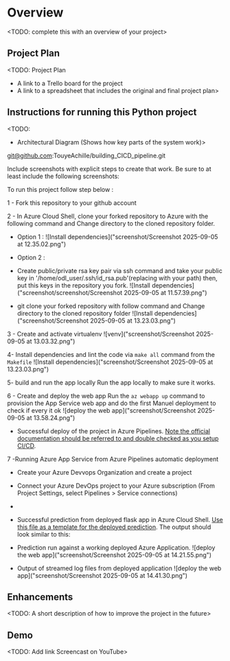 # Overview

<TODO: complete this with an overview of your project>

## Project Plan
<TODO: Project Plan

* A link to a Trello board for the project
* A link to a spreadsheet that includes the original and final project plan>

## Instructions for running this Python project

<TODO:  
* Architectural Diagram (Shows how key parts of the system work)>

<git@github.com>:TouyeAchille/building_CICD_pipeline.git

Include screenshots with explicit steps to create that work. Be sure to at least include the following screenshots:

To run this project follow step below :

 1 - Fork this repository to your github account
 
2 - In Azure Cloud Shell, clone your forked repository to Azure with the following command and Change directory to the cloned repository folder.
- Option 1 :
![Install dependencies]("screenshot/Screenshot 2025-09-05 at 12.35.02.png")

- Option 2 :

* Create public/private rsa key pair via ssh command and take your public key in '/home/odl_user/.ssh/id_rsa.pub'(replacing with your path) then, put this keys in the repository you fork.
![Install dependencies]("screenshot/screenshot/Screenshot 2025-09-05 at 11.57.39.png")

* git clone your forked repository with follow command and Change directory to the cloned repository folder 
![Install dependencies]("screenshot/Screenshot 2025-09-05 at 13.23.03.png")

3 - Create and activate virtualenv
![venv]("screenshot/Screenshot 2025-09-05 at 13.03.32.png")

4- Install dependencies  and lint the code via  `make all` command from the `Makefile` 
![Install dependencies]("screenshot/Screenshot 2025-09-05 at 13.23.03.png")

5- build and run the app locally
Run the app locally to make sure it works.


6 - Create and deploy the web app
Run the `az webapp up` command to provision the App Service web app and do the first Manuel deployment to check if every it ok
![deploy the web app]("screenshot/Screenshot 2025-09-05 at 13.58.24.png")


* Successful deploy of the project in Azure Pipelines.  [Note the official documentation should be referred to and double checked as you setup CI/CD](https://docs.microsoft.com/en-us/azure/devops/pipelines/ecosystems/python-webapp?view=azure-devops).

7 -Running Azure App Service from Azure Pipelines automatic deployment

- Create your Azure Devvops Organization and create a project

* Connect your Azure DevOps project to your Azure subscription (From Project Settings, select Pipelines > Service connections)

- 

* Successful prediction from deployed flask app in Azure Cloud Shell.  [Use this file as a template for the deployed prediction](https://github.com/udacity/nd082-Azure-Cloud-DevOps-Starter-Code/blob/master/C2-AgileDevelopmentwithAzure/project/starter_files/flask-sklearn/make_predict_azure_app.sh).
The output should look similar to this:

* Prediction run against a working deployed Azure Application.
![deploy the web app]("screenshot/Screenshot 2025-09-05 at 14.21.55.png")

* Output of streamed log files from deployed application
![deploy the web app]("screenshot/Screenshot 2025-09-05 at 14.41.30.png")
 

## Enhancements

<TODO: A short description of how to improve the project in the future>

## Demo 

<TODO: Add link Screencast on YouTube>


